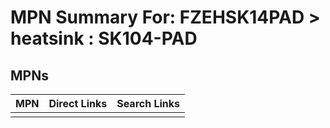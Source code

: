 



# MPN Summary For: FZEHSK14PAD > heatsink : SK104-PAD

## MPNs
  

|MPN|Direct Links|Search Links|
| :--- | :--- | :--- |
||||
